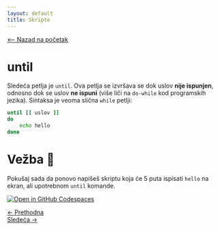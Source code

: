 ```yaml
---
layout: default
title: Skripte
---
```


<link rel="stylesheet" href="/UNIX-beginner-course/assets/css/custom.css">
 
<script>
  window.dataLayer = window.dataLayer || [];
  function gtag(){dataLayer.push(arguments);}
  gtag('js', new Date());
  gtag('config', 'G-Q6NY1G1P9S');
</script>
<script defer data-domain="dianasantavec.github.io/unix-beginner-course" src="https://plausible.io/js/script.outbound-links.tagged-events.js"></script>

<div style="margin-bottom: 1em;">
  <a href="/UNIX-beginner-course/" class="button-nav">⟵ Nazad na početak</a>
</div>

# until
Sledeća petlja je `until`. Ova petlja se izvršava se dok uslov **nije ispunjen**, odnosno dok se uslov **ne ispuni** (više liči na `do-while` kod programskih jezika). Sintaksa je veoma slična `while` petlji:

```bash
until [[ uslov ]]
do
    echo hello
done
```

# Vežba 👷
Pokušaj sada da ponovo napišeš skriptu koja će 5 puta ispisati `hello` na ekran, ali upotrebnom `until` komande.

[![Open in GitHub Codespaces](https://github.com/codespaces/badge.svg)](https://github.com/codespaces/new/?repo=dianasantavec/UNIX-beginner-course&devcontainer_path=.devcontainer/devcontainer.json)


<div class="nav-buttons-wrapper">
  <div class="nav-left">
    <a href="6_10-while.html" class="button-nav">← Prethodna</a>
  </div>
  <div class="nav-right">
    <a href="6_12-for.html" class="button-nav">Sledeća →</a>
  </div>
</div>